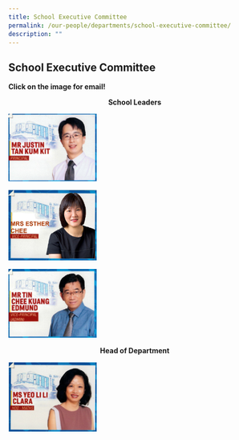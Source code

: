 ```yaml
---
title: School Executive Committee
permalink: /our-people/departments/school-executive-committee/
description: ""
---
```

## School Executive Committee

**Click on the image for email!**

**<center>School Leaders</center>**

<p><a href="mailto:Justin_TAN@schools.gov.sg">
<img style="width:35%" src="/images/Our%20People/Departments/School%20Executive%20Committee/School%20Exec%201.png">
</a></p>


<p><a href="mailto:Lee_Chui_Eng@schools.gov.sg">
<img style="width:35%" src="/images/Our%20People/Departments/School%20Executive%20Committee/School%20Exec%202.png">
</a></p>


<p><a href="mailto:Edmund_TIN@schools.gov.sg">
<img style="width:35%" src="/images/Our%20People/Departments/School%20Executive%20Committee/School%20Exec%203.png">
</a></p>


**<center>Head of Department</center>**

<p><a href="mailto:yeo_li_li_clara@schools.gov.sg">
<img style="width:35%" src="/images/Our%20People/Departments/School%20Executive%20Committee/School%20Exec%204.png">
</a></p>
